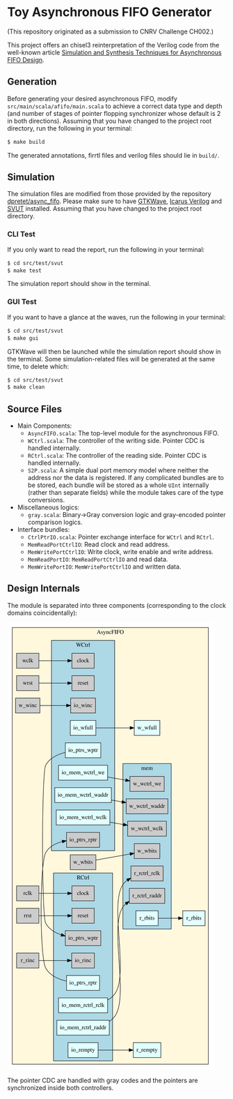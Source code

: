 Toy Asynchronous FIFO Generator
=======================

(This repository originated as a submission to CNRV Challenge CH002.)

This project offers an chisel3 reinterpretation of the Verilog code from the well-known article [Simulation and Synthesis Techniques for Asynchronous FIFO Design](http://www.sunburst-design.com/papers/CummingsSNUG2002SJ_FIFO1.pdf).

## Generation

Before generating your desired asynchronous FIFO, modify `src/main/scala/afifo/main.scala` to achieve a correct data type and depth (and number of stages of pointer flopping synchronizer whose default is 2 in both directions). Assuming that you have changed to the project root directory, run the following in your terminal:

```bash
$ make build
```

The generated annotations, firrtl files and verilog files should lie in `build/`.

## Simulation

The simulation files are modified from those provided by the repository [dpretet/async_fifo](https://github.com/dpretet/async_fifo). Please make sure to have [GTKWave](http://gtkwave.sourceforge.net/), [Icarus Verilog](http://iverilog.icarus.com/) and [SVUT](https://github.com/dpretet/svut) installed. Assuming that you have changed to the project root directory.

### CLI Test

If you only want to read the report, run the following in your terminal:

```bash
$ cd src/test/svut
$ make test
```

The simulation report should show in the terminal.

### GUI Test

If you want to have a glance at the waves, run the following in your terminal:

```bash
$ cd src/test/svut
$ make gui
```

GTKWave will then be launched while the simulation report should show in the terminal. Some simulation-related files will be generated at the same time, to delete which:

```bash
$ cd src/test/svut
$ make clean
```

## Source Files

* Main Components:
  * `AsyncFIFO.scala`: The top-level module for the asynchronous FIFO.
  * `WCtrl.scala`: The controller of the writing side. Pointer CDC is handled internally.
  * `RCtrl.scala`: The controller of the reading side. Pointer CDC is handled internally.
  * `S2P.scala`: A simple dual port memory model where neither the address nor the data is registered. If any complicated bundles are to be stored, each bundle will be stored as a whole `UInt` internally (rather than separate fields) while the module takes care of the type conversions.
* Miscellaneous logics:
  * `gray.scala`: Binary->Gray conversion logic and gray-encoded pointer comparison logics.
* Interface bundles:
  * `CtrlPtrIO.scala`: Pointer exchange interface for `WCtrl` and `RCtrl`.
  * `MemReadPortCtrlIO`: Read clock and read address.
  * `MemWritePortCtrlIO`: Write clock, write enable and write address.
  * `MemReadPortIO`:  `MemReadPortCtrlIO` and read data.
  * `MemWritePortIO`:  `MemWritePortCtrlIO` and written data.

## Design Internals

The module is separated into three components (corresponding to the clock domains coincidentally):

![AsyncFIFO Internal Hierarchy](image/AsyncFIFO.dot.svg)

The pointer CDC are handled with gray codes and the pointers are synchronized inside both controllers.